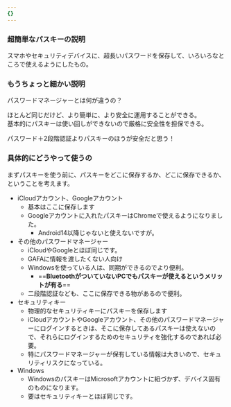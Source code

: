```yaml
---
{}
---
```

  

### 超簡単なパスキーの説明

スマホやセキュリティデバイスに、超長いパスワードを保存して、いろいろなところで使えるようにしたもの。

  

### もうちょっと細かい説明

パスワードマネージャーとは何が違うの？

ほとんど同じだけど、より簡単に、より安全に運用することができる。  
基本的にパスキーは使い回しができないので厳格に安全性を担保できる。  

パスワード＋2段階認証よりパスキーのほうが安全だと思う！

  

### 具体的にどうやって使うの

まずパスキーを使う前に、パスキーをどこに保存するか、どこに保存できるか、  
ということを考えます。  

- iCloudアカウント、Googleアカウント
    - 基本はここに保存します
    - Googleアカウントに入れたパスキーはChromeで使えるようになりました。
        - Android14以降じゃないと使えないですが。
- その他のパスワードマネージャー
    - iCloudやGoogleとほぼ同じです。
    - GAFAに情報を渡したくない人向け
    - Windowsを使っている人は、同期ができるのでより便利。
        - ==**BluetoothがついていないPCでもパスキーが使えるというメリットが有る**==
    - 二段階認証なども、ここに保存できる物があるので便利。
- セキュリティキー
    - 物理的なセキュリティキーにパスキーを保存します
    - iCloudアカウントやGoogleアカウント、その他のパスワードマネージャーにログインするときは、そこに保存してあるパスキーは使えないので、それらにログインするためのセキュリティを強化するのであれば必要。
    - 特にパスワードマネージャーが保有している情報は大きいので、セキュリティリスクになっている。
- Windows
    - WindowsのパスキーはMicrosoftアカウントに紐づかず、デバイス固有のものになります。
    - 要はセキュリティキーとほぼ同じです。